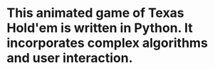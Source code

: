# This animated game of Texas Hold'em is written in Python. It incorporates complex algorithms and user interaction.
